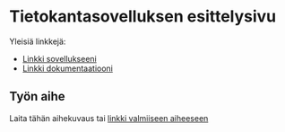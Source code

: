 # Tietokantasovelluksen esittelysivu

Yleisiä linkkejä:

* [Linkki sovellukseeni](http://mevidjes.users.cs.helsinki.fi/tsoha/)
* [Linkki dokumentaatiooni](https://www.github.com)

## Työn aihe

Laita tähän aihekuvaus tai [linkki valmiiseen aiheeseen](http://advancedkittenry.github.io/suunnittelu_ja_tyoymparisto/aiheet/Pokemon-kanta.html) 
